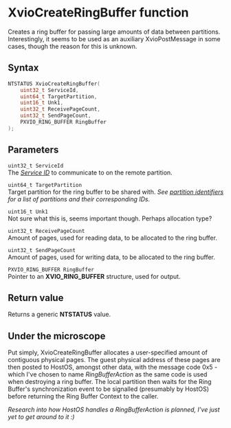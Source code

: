 # XvioCreateRingBuffer function
Creates a ring buffer for passing large amounts of data between partitions. Interestingly, it seems to be used as an auxiliary XvioPostMessage in some cases, though the reason for this is unknown.

## Syntax
```cpp title='C++'
NTSTATUS XvioCreateRingBuffer(
    uint32_t ServiceId,
    uint64_t TargetPartition,
    uint16_t Unk1,
    uint32_t ReceivePageCount,
    uint32_t SendPageCount,
    PXVIO_RING_BUFFER RingBuffer
);
```

## Parameters
`uint32_t ServiceId`  
The *[Service ID](../xvio-overview.md/#service-identifiers)* to communicate to on the remote partition.
  
`uint64_t TargetPartition`  
Target partition for the ring buffer to be shared with. *See [partition identifiers](../xvio-overview.md/#partition-identifiers) for a list of partitions and their corresponding IDs.*  
  
`uint16_t Unk1`  
Not sure what this is, seems important though. Perhaps allocation type?  

`uint32_t ReceivePageCount`  
Amount of pages, used for reading data, to be allocated to the ring buffer.  

`uint32_t SendPageCount`  
Amount of pages, used for writing data, to be allocated to the ring buffer.

`PXVIO_RING_BUFFER RingBuffer`  
Pointer to an **XVIO_RING_BUFFER** structure, used for output.  

## Return value
Returns a generic **NTSTATUS** value.

## Under the microscope
Put simply, XvioCreateRingBuffer allocates a user-specified amount of contiguous physical pages. The guest physical address of these pages are then posted to HostOS, amongst other data, with the message code 0x5 - which I've chosen to name *RingBufferAction* as the same code is used when destroying a ring buffer. The local partition then waits for the Ring Buffer's synchronization event to be signalled (presumably by HostOS) before returning the Ring Buffer Context to the caller.  
  
*Research into how HostOS handles a RingBufferAction is planned, I've just yet to get around to it :)*